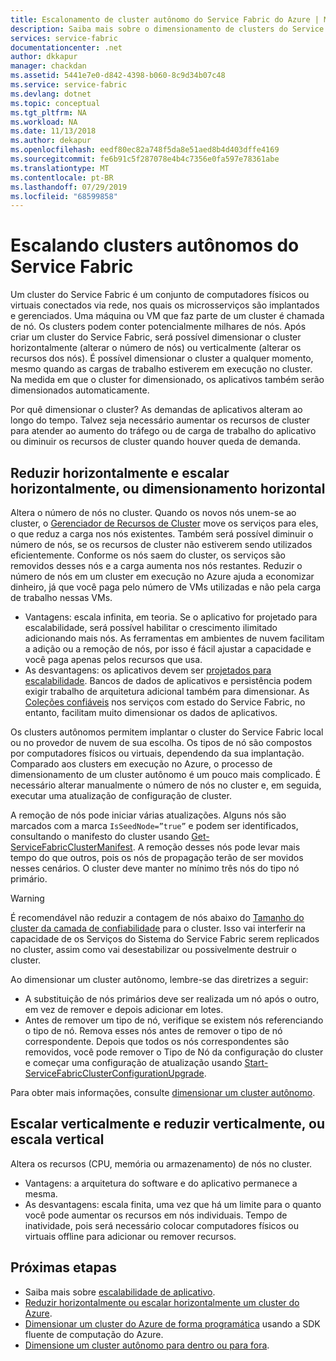 ```yaml
---
title: Escalonamento de cluster autônomo do Service Fabric do Azure | Microsoft Docs
description: Saiba mais sobre o dimensionamento de clusters do Service Fabric autônomo no ou horizontalmente e verticalmente.
services: service-fabric
documentationcenter: .net
author: dkkapur
manager: chackdan
ms.assetid: 5441e7e0-d842-4398-b060-8c9d34b07c48
ms.service: service-fabric
ms.devlang: dotnet
ms.topic: conceptual
ms.tgt_pltfrm: NA
ms.workload: NA
ms.date: 11/13/2018
ms.author: dekapur
ms.openlocfilehash: eedf80ec82a748f5da8e51aed8b4d403dffe4169
ms.sourcegitcommit: fe6b91c5f287078e4b4c7356e0fa597e78361abe
ms.translationtype: MT
ms.contentlocale: pt-BR
ms.lasthandoff: 07/29/2019
ms.locfileid: "68599858"
---
```

# <a name="scaling-service-fabric-standalone-clusters"></a>Escalando clusters autônomos do Service Fabric
Um cluster do Service Fabric é um conjunto de computadores físicos ou virtuais conectados via rede, nos quais os microsserviços são implantados e gerenciados. Uma máquina ou VM que faz parte de um cluster é chamada de nó. Os clusters podem conter potencialmente milhares de nós. Após criar um cluster do Service Fabric, será possível dimensionar o cluster horizontalmente (alterar o número de nós) ou verticalmente (alterar os recursos dos nós).  É possível dimensionar o cluster a qualquer momento, mesmo quando as cargas de trabalho estiverem em execução no cluster.  Na medida em que o cluster for dimensionado, os aplicativos também serão dimensionados automaticamente.

Por quê dimensionar o cluster? As demandas de aplicativos alteram ao longo do tempo.  Talvez seja necessário aumentar os recursos de cluster para atender ao aumento do tráfego ou de carga de trabalho do aplicativo ou diminuir os recursos de cluster quando houver queda de demanda.

## <a name="scaling-in-and-out-or-horizontal-scaling"></a>Reduzir horizontalmente e escalar horizontalmente, ou dimensionamento horizontal
Altera o número de nós no cluster.  Quando os novos nós unem-se ao cluster, o [Gerenciador de Recursos de Cluster](service-fabric-cluster-resource-manager-introduction.md) move os serviços para eles, o que reduz a carga nos nós existentes.  Também será possível diminuir o número de nós, se os recursos de cluster não estiverem sendo utilizados eficientemente.  Conforme os nós saem do cluster, os serviços são removidos desses nós e a carga aumenta nos nós restantes.  Reduzir o número de nós em um cluster em execução no Azure ajuda a economizar dinheiro, já que você paga pelo número de VMs utilizadas e não pela carga de trabalho nessas VMs.  

- Vantagens: escala infinita, em teoria.  Se o aplicativo for projetado para escalabilidade, será possível habilitar o crescimento ilimitado adicionando mais nós.  As ferramentas em ambientes de nuvem facilitam a adição ou a remoção de nós, por isso é fácil ajustar a capacidade e você paga apenas pelos recursos que usa.  
- As desvantagens: os aplicativos devem ser [projetados para escalabilidade](service-fabric-concepts-scalability.md).  Bancos de dados de aplicativos e persistência podem exigir trabalho de arquitetura adicional também para dimensionar.  As [Coleções confiáveis](service-fabric-reliable-services-reliable-collections.md) nos serviços com estado do Service Fabric, no entanto, facilitam muito dimensionar os dados de aplicativos.

Os clusters autônomos permitem implantar o cluster do Service Fabric local ou no provedor de nuvem de sua escolha.  Os tipos de nó são compostos por computadores físicos ou virtuais, dependendo da sua implantação. Comparado aos clusters em execução no Azure, o processo de dimensionamento de um cluster autônomo é um pouco mais complicado.  É necessário alterar manualmente o número de nós no cluster e, em seguida, executar uma atualização de configuração de cluster.

A remoção de nós pode iniciar várias atualizações. Alguns nós são marcados com a marca `IsSeedNode=”true”` e podem ser identificados, consultando o manifesto do cluster usando [Get-ServiceFabricClusterManifest](/powershell/module/servicefabric/get-servicefabricclustermanifest). A remoção desses nós pode levar mais tempo do que outros, pois os nós de propagação terão de ser movidos nesses cenários. O cluster deve manter no mínimo três nós do tipo nó primário.

> [!WARNING]
> É recomendável não reduzir a contagem de nós abaixo do [Tamanho do cluster da camada de confiabilidade](service-fabric-cluster-capacity.md#the-reliability-characteristics-of-the-cluster) para o cluster. Isso vai interferir na capacidade de os Serviços do Sistema do Service Fabric serem replicados no cluster, assim como vai desestabilizar ou possivelmente destruir o cluster.
>

Ao dimensionar um cluster autônomo, lembre-se das diretrizes a seguir:
- A substituição de nós primários deve ser realizada um nó após o outro, em vez de remover e depois adicionar em lotes.
- Antes de remover um tipo de nó, verifique se existem nós referenciando o tipo de nó. Remova esses nós antes de remover o tipo de nó correspondente. Depois que todos os nós correspondentes são removidos, você pode remover o Tipo de Nó da configuração do cluster e começar uma configuração de atualização usando [Start-ServiceFabricClusterConfigurationUpgrade](/powershell/module/servicefabric/start-servicefabricclusterconfigurationupgrade).

Para obter mais informações, consulte [dimensionar um cluster autônomo](service-fabric-cluster-windows-server-add-remove-nodes.md).

## <a name="scaling-up-and-down-or-vertical-scaling"></a>Escalar verticalmente e reduzir verticalmente, ou escala vertical 
Altera os recursos (CPU, memória ou armazenamento) de nós no cluster.
- Vantagens: a arquitetura do software e do aplicativo permanece a mesma.
- As desvantagens: escala finita, uma vez que há um limite para o quanto você pode aumentar os recursos em nós individuais. Tempo de inatividade, pois será necessário colocar computadores físicos ou virtuais offline para adicionar ou remover recursos.

## <a name="next-steps"></a>Próximas etapas
* Saiba mais sobre [escalabilidade de aplicativo](service-fabric-concepts-scalability.md).
* [Reduzir horizontalmente ou escalar horizontalmente um cluster do Azure](service-fabric-tutorial-scale-cluster.md).
* [Dimensionar um cluster do Azure de forma programática](service-fabric-cluster-programmatic-scaling.md) usando a SDK fluente de computação do Azure.
* [Dimensione um cluster autônomo para dentro ou para fora](service-fabric-cluster-windows-server-add-remove-nodes.md).

